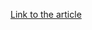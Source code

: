 [Link to the article](https://www.akamai.com/blog/security/stopping-ransomware-attacks-with-microsegmentation)
